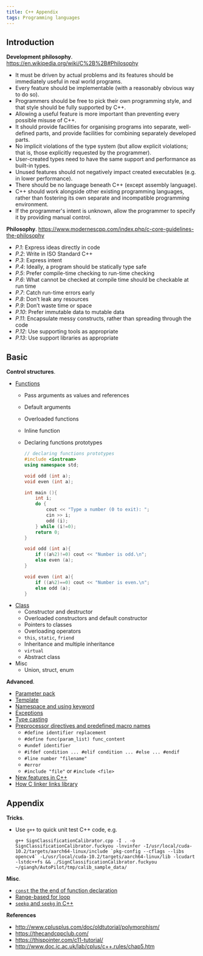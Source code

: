 ```yaml
---
title: C++ Appendix
tags: Programming languages
---
```


## Introduction
**Development philosophy**. https://en.wikipedia.org/wiki/C%2B%2B#Philosophy
* It must be driven by actual problems and its features should be immediately useful in real world programs.
* Every feature should be implementable (with a reasonably obvious way to do so).
* Programmers should be free to pick their own programming style, and that style should be fully supported by C++.
* Allowing a useful feature is more important than preventing every possible misuse of C++.
* It should provide facilities for organising programs into separate, well-defined parts, and provide facilities for combining separately developed parts.
* No implicit violations of the type system (but allow explicit violations; that is, those explicitly requested by the programmer).
* User-created types need to have the same support and performance as built-in types.
* Unused features should not negatively impact created executables (e.g. in lower performance).
* There should be no language beneath C++ (except assembly language).
* C++ should work alongside other existing programming languages, rather than fostering its own separate and incompatible programming environment.
* If the programmer's intent is unknown, allow the programmer to specify it by providing manual control.

**Philosophy**. https://www.modernescpp.com/index.php/c-core-guidelines-the-philosophy
* *P.1*: Express ideas directly in code
* *P.2*: Write in ISO Standard C++
* *P.3*: Express intent
* *P.4*: Ideally, a program should be statically type safe
* *P.5*: Prefer compile-time checking to run-time checking
* *P.6*: What cannot be checked at compile time should be checkable at run time
* *P.7*: Catch run-time errors early
* *P.8*: Don’t leak any resources
* *P.9*: Don’t waste time or space
* *P.10*: Prefer immutable data to mutable data
* *P.11*: Encapsulate messy constructs, rather than spreading through the code
* *P.12*: Use supporting tools as appropriate
* *P.13*: Use support libraries as appropriate

## Basic
**Control structures**.
* [Functions](http://www.cplusplus.com/doc/oldtutorial/functions2/)
    * Pass arguments as values and references
    * Default arguments
    * Overloaded functions
    * Inline function
    * Declaring functions prototypes

        ```cpp
        // declaring functions prototypes
        #include <iostream>
        using namespace std;

        void odd (int a);
        void even (int a);

        int main (){
            int i;
            do {
                cout << "Type a number (0 to exit): ";
                cin >> i;
                odd (i);
            } while (i!=0);
            return 0;
        }

        void odd (int a){
            if ((a%2)!=0) cout << "Number is odd.\n";
            else even (a);
        }

        void even (int a){
            if ((a%2)==0) cout << "Number is even.\n";
            else odd (a);
        }
        ```
* [Class](http://www.cplusplus.com/doc/oldtutorial/classes/)
    * Constructor and destructor
    * Overloaded constructors and default constructor
    * Pointers to classes
    * Overloading operators
    * `this`, `static`, `friend`
    * Inheritance and multiple inheritance
    * `virtual`
    * Abstract class
* Misc
    * Union, struct, enum

**Advanced**.
* [Parameter pack](https://en.cppreference.com/w/cpp/language/parameter_pack)
* [Template](http://www.cplusplus.com/doc/oldtutorial/templates/)
* [Namespace and using keyword](http://www.cplusplus.com/doc/oldtutorial/namespaces/)
* [Exceptions](http://www.cplusplus.com/doc/oldtutorial/exceptions/)
* [Type casting](http://www.cplusplus.com/doc/oldtutorial/typecasting/)
* [Preprocessor directives and predefined macro names](http://www.cplusplus.com/doc/oldtutorial/preprocessor/)
    * `#define identifier replacement`
    * `#define func(param_list) func_content`
    * `#undef identifier`
    * `#ifdef condition ... #elif condition ... #else ... #endif`
    * `#line number "filename"`
    * `#error`
    * `#include "file"` or `#include <file>`
* [New features in C++](https://www.learncpp.com/cpp-tutorial/b-1-introduction-to-c11/)
* [How C linker links library](https://docs.oracle.com/cd/E19683-01/816-1386/chapter2-41106/index.html)

## Appendix
**Tricks**.
* Use `g++` to quick unit test C++ code, e.g. 

    ```
    g++ SignClassificationCalibrator.cpp -I . -o SignClassificationCalibrator.fuckyou -lnvinfer -I/usr/local/cuda-10.2/targets/aarch64-linux/include `pkg-config --cflags --libs opencv4` -L/usr/local/cuda-10.2/targets/aarch64-linux/lib -lcudart -lstdc++fs && ./SignClassificationCalibrator.fuckyou ~/giangh/AutoPilot/tmp/calib_sample_data/
    ```

**Misc**.
* [`const` the the end of function declaration](https://stackoverflow.com/questions/751681/meaning-of-const-last-in-a-function-declaration-of-a-class)
* [Range-based for loop](https://en.cppreference.com/w/cpp/language/range-for)
* [`seekp` and `seekg` in C++](https://stackoverflow.com/questions/14329261/are-seekp-seekg-interchangeable)

**References**
* http://www.cplusplus.com/doc/oldtutorial/polymorphism/
* https://thecandcppclub.com/
* https://thispointer.com/c11-tutorial/
* http://www.doc.ic.ac.uk/lab/cplus/c++.rules/chap5.htm